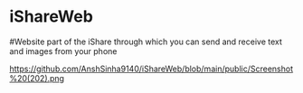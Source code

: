# iShareWeb
#Website part of the iShare through which you can send and receive text and images from your phone

https://github.com/AnshSinha9140/iShareWeb/blob/main/public/Screenshot%20(202).png
